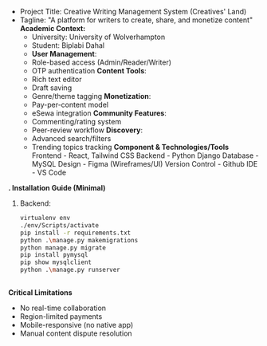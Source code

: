 - Project Title: Creative Writing Management System (Creatives' Land)
- Tagline: "A platform for writers to create, share, and monetize content"
  **Academic Context:**
  - University: University of Wolverhampton
  - Student: Biplabi Dahal
  - **User Management**: 
  - Role-based access (Admin/Reader/Writer) 
  - OTP authentication
  **Content Tools**:
  - Rich text editor
  - Draft saving
  - Genre/theme tagging
  **Monetization**:
  - Pay-per-content model
  - eSewa integration
  **Community Features**:
  - Commenting/rating system
  - Peer-review workflow
  **Discovery**:
  - Advanced search/filters
  - Trending topics tracking
**Component & Technologies/Tools**
 Frontend - React, Tailwind CSS
 Backend - Python Django
 Database - MySQL
 Design - Figma (Wireframes/UI)
 Version Control - Github
 IDE - VS Code

**. Installation Guide (Minimal)**
1. Backend: 
   ```bash
   virtualenv env
   ./env/Scripts/activate    
   pip install -r requirements.txt
   python .\manage.py makemigrations
   python manage.py migrate
   pip install pymysql
   pip show mysqlclient
   python .\manage.py runserver
     
**Critical Limitations**
- No real-time collaboration
- Region-limited payments
- Mobile-responsive (no native app)
- Manual content dispute resolution


